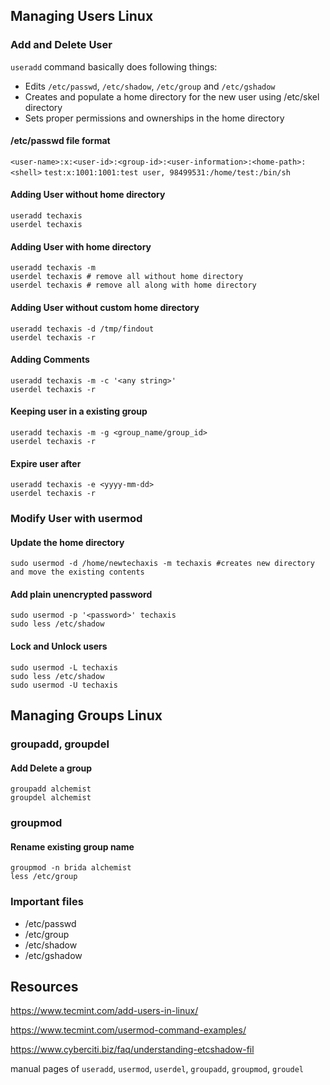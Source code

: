 
## Managing Users Linux

### Add and Delete User
`useradd` command basically does following things:

  - Edits  `/etc/passwd`, `/etc/shadow`, `/etc/group` and `/etc/gshadow`
  - Creates and populate a home directory for the new user using /etc/skel directory
  - Sets proper permissions and ownerships in the home directory

#### /etc/passwd file format
`<user-name>:x:<user-id>:<group-id>:<user-information>:<home-path>:<shell>`
`test:x:1001:1001:test user, 98499531:/home/test:/bin/sh`

#### Adding User without home directory
```shell
useradd techaxis
userdel techaxis
```

#### Adding User with home directory
```shell
useradd techaxis -m
userdel techaxis # remove all without home directory
userdel techaxis # remove all along with home directory
```

#### Adding User without custom home directory
```shell
useradd techaxis -d /tmp/findout
userdel techaxis -r
```

#### Adding Comments 
```shell
useradd techaxis -m -c '<any string>'
userdel techaxis -r
```

#### Keeping user in a existing group
```shell
useradd techaxis -m -g <group_name/group_id>
userdel techaxis -r
```

#### Expire user after
```shell
useradd techaxis -e <yyyy-mm-dd>
userdel techaxis -r
```

### Modify User with usermod

#### Update the home directory
```shell
sudo usermod -d /home/newtechaxis -m techaxis #creates new directory and move the existing contents
```

#### Add plain unencrypted password
```shell
sudo usermod -p '<password>' techaxis
sudo less /etc/shadow
```

#### Lock and Unlock users
```shell
sudo usermod -L techaxis
sudo less /etc/shadow
sudo usermod -U techaxis
```
## Managing Groups Linux
### groupadd, groupdel
#### Add Delete a group
```shell
groupadd alchemist
groupdel alchemist
```

### groupmod

#### Rename existing group name
```shell
groupmod -n brida alchemist
less /etc/group
```

### Important files
  - /etc/passwd
  - /etc/group
  - /etc/shadow
  - /etc/gshadow

## Resources
  https://www.tecmint.com/add-users-in-linux/

  https://www.tecmint.com/usermod-command-examples/

  https://www.cyberciti.biz/faq/understanding-etcshadow-fil

  manual pages of `useradd`, `usermod`, `userdel`, `groupadd`, `groupmod`, `groudel`
  